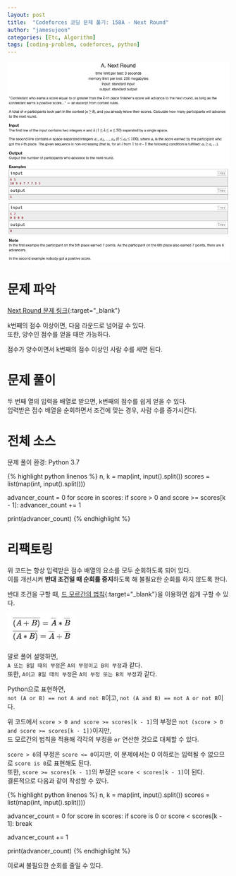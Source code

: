 ```yaml
---
layout: post
title:  "Codeforces 코딩 문제 풀기: 158A - Next Round"
author: "jamesujeon"
categories: [Etc, Algorithm]
tags: [coding-problem, codeforces, python]
---
```


![158A - Next Round](assets/codeforces_158a_next_round.png "158A - Next Round")

# 문제 파악

[Next Round 문제 링크](http://codeforces.com/problemset/problem/158/A){:target="_blank"}

k번째의 점수 이상이면, 다음 라운드로 넘어갈 수 있다.  
또한, 양수인 점수를 얻을 때만 가능하다.

점수가 양수이면서 k번째의 점수 이상인 사람 수를 세면 된다.

# 문제 풀이

두 번째 열의 입력을 배열로 받으면, k번째의 점수를 쉽게 얻을 수 있다.  
입력받은 점수 배열을 순회하면서 조건에 맞는 경우, 사람 수를 증가시킨다.

# 전체 소스

문제 풀이 환경: Python 3.7

{% highlight python linenos %}
n, k = map(int, input().split())
scores = list(map(int, input().split()))

advancer_count = 0
for score in scores:
  if score > 0 and score >= scores[k - 1]:
    advancer_count += 1

print(advancer_count)
{% endhighlight %}

# 리팩토링

위 코드는 항상 입력받은 점수 배열의 요소를 모두 순회하도록 되어 있다.  
이를 개선시켜 **반대 조건일 때 순회를 중지**하도록 해 불필요한 순회를 하지 않도록 한다.

반대 조건을 구할 때, [드 모르간의 법칙](https://ko.wikipedia.org/wiki/%EB%93%9C_%EB%AA%A8%EB%A5%B4%EA%B0%84%EC%9D%98_%EB%B2%95%EC%B9%99#%EB%85%BC%EB%A6%AC_%ED%9A%8C%EB%A1%9C%EC%97%90%EC%84%9C%EC%9D%98_%EB%93%9C_%EB%AA%A8%EB%A5%B4%EA%B0%84%EC%9D%98_%EB%B2%95%EC%B9%99){:target="_blank"}을 이용하면 쉽게 구할 수 있다.

![De Morgan's laws](assets/De_Morgan's_laws.png "De Morgan's laws")

말로 풀어 설명하면,  
`A 또는 B일 때의 부정`은 `A의 부정이고 B의 부정`과 같다.  
또한, `A이고 B일 때의 부정`은 `A의 부정 또는 B의 부정`과 같다.

Python으로 표현하면,  
`not (A or B) == not A and not B`이고, `not (A and B) == not A or not B`이다.

위 코드에서 `score > 0 and score >= scores[k - 1]`의 부정은 `not (score > 0 and score >= scores[k - 1])`이지만,  
드 모르간의 법칙을 적용해 각각의 부정을 `or` 연산한 것으로 대체할 수 있다.

`score > 0`의 부정은 `score <= 0`이지만, 이 문제에서는 0 이하로는 입력될 수 없으므로 `score is 0`로 표현해도 된다.  
또한, `score >= scores[k - 1]`의 부정은 `score < scores[k - 1]`이 된다.  
결론적으로 다음과 같이 작성할 수 있다.

{% highlight python linenos %}
n, k = map(int, input().split())
scores = list(map(int, input().split()))

advancer_count = 0
for score in scores:
  if score is 0 or score < scores[k - 1]:
    break

  advancer_count += 1

print(advancer_count)
{% endhighlight %}

이로써 불필요한 순회를 줄일 수 있다.
